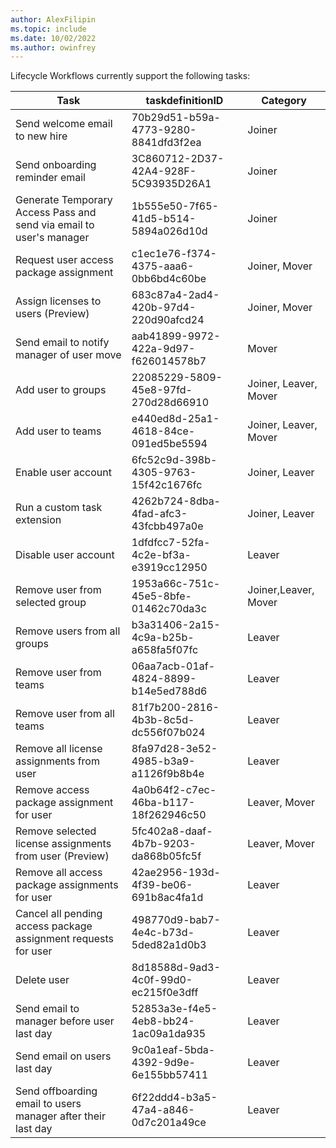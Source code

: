 ```yaml
---
author: AlexFilipin
ms.topic: include
ms.date: 10/02/2022
ms.author: owinfrey
---
```


Lifecycle Workflows currently support the following tasks:

| Task                                                                | taskdefinitionID                     | Category       |
|----------------------------------------------------------------------|---------------------------------------|-----------------|
| Send welcome email to new hire                                      | 70b29d51-b59a-4773-9280-8841dfd3f2ea | Joiner         |
| Send onboarding reminder email                                      | 3C860712-2D37-42A4-928F-5C93935D26A1 | Joiner         |
| Generate Temporary Access Pass and send via email to user's manager | 1b555e50-7f65-41d5-b514-5894a026d10d | Joiner         |
| Request user access package assignment | c1ec1e76-f374-4375-aaa6-0bb6bd4c60be  | Joiner, Mover         |
| Assign licenses to users (Preview) | 683c87a4-2ad4-420b-97d4-220d90afcd24  | Joiner, Mover         |
| Send email to notify manager of user move | aab41899-9972-422a-9d97-f626014578b7  | Mover         |
| Add user to groups                                                  | 22085229-5809-45e8-97fd-270d28d66910 | Joiner, Leaver, Mover |
| Add user to teams                                                   | e440ed8d-25a1-4618-84ce-091ed5be5594 | Joiner, Leaver, Mover |
| Enable user account                                                 | 6fc52c9d-398b-4305-9763-15f42c1676fc | Joiner, Leaver |
| Run a custom task extension                                         | 4262b724-8dba-4fad-afc3-43fcbb497a0e | Joiner, Leaver |
| Disable user account                                                | 1dfdfcc7-52fa-4c2e-bf3a-e3919cc12950 | Leaver         |
| Remove user from selected group                                     | 1953a66c-751c-45e5-8bfe-01462c70da3c | Joiner,Leaver, Mover         |
| Remove users from all groups                                        | b3a31406-2a15-4c9a-b25b-a658fa5f07fc | Leaver         |
| Remove user from teams                                              | 06aa7acb-01af-4824-8899-b14e5ed788d6 | Leaver         |
| Remove user from all teams                                          | 81f7b200-2816-4b3b-8c5d-dc556f07b024 | Leaver         |
| Remove all license assignments from user                            | 8fa97d28-3e52-4985-b3a9-a1126f9b8b4e | Leaver         |
| Remove access package assignment for user                            | 4a0b64f2-c7ec-46ba-b117-18f262946c50 | Leaver, Mover         |
| Remove selected license assignments from user (Preview)                           |  5fc402a8-daaf-4b7b-9203-da868b05fc5f | Leaver, Mover         |
| Remove all access package assignments for user                            | 42ae2956-193d-4f39-be06-691b8ac4fa1d | Leaver         |
| Cancel all pending access package assignment requests for user            | 498770d9-bab7-4e4c-b73d-5ded82a1d0b3 | Leaver         |
| Delete user                                                         | 8d18588d-9ad3-4c0f-99d0-ec215f0e3dff | Leaver         |
| Send email to manager before user last day                          | 52853a3e-f4e5-4eb8-bb24-1ac09a1da935 | Leaver         |
| Send email on users last day                                        | 9c0a1eaf-5bda-4392-9d9e-6e155bb57411 | Leaver         |
| Send offboarding email to users manager after their last day        | 6f22ddd4-b3a5-47a4-a846-0d7c201a49ce | Leaver         |
